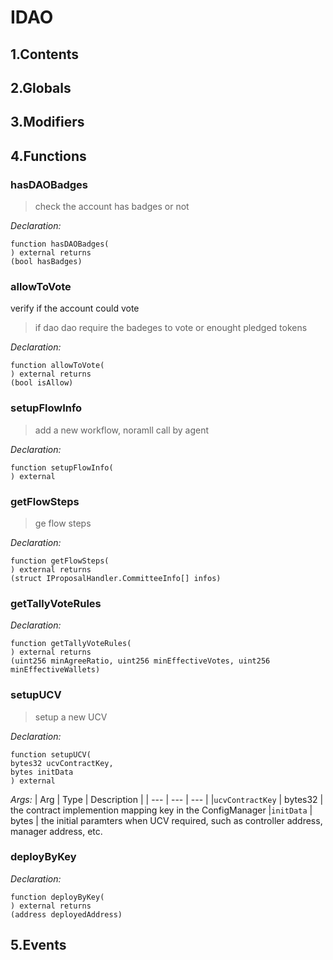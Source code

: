 # IDAO





## 1.Contents
<!-- START doctoc -->
<!-- END doctoc -->

## 2.Globals

## 3.Modifiers

## 4.Functions

### hasDAOBadges

> check the account has badges or not

*Declaration:*
```solidity
function hasDAOBadges(
) external returns
(bool hasBadges)
```




### allowToVote
verify if the account could vote

> if dao dao require the badeges to vote or enought pledged tokens

*Declaration:*
```solidity
function allowToVote(
) external returns
(bool isAllow)
```




### setupFlowInfo

> add a new workflow, noramll call by agent

*Declaration:*
```solidity
function setupFlowInfo(
) external
```




### getFlowSteps

> ge flow steps

*Declaration:*
```solidity
function getFlowSteps(
) external returns
(struct IProposalHandler.CommitteeInfo[] infos)
```




### getTallyVoteRules



*Declaration:*
```solidity
function getTallyVoteRules(
) external returns
(uint256 minAgreeRatio, uint256 minEffectiveVotes, uint256 minEffectiveWallets)
```




### setupUCV

> setup a new UCV


*Declaration:*
```solidity
function setupUCV(
bytes32 ucvContractKey,
bytes initData
) external
```

*Args:*
| Arg | Type | Description |
| --- | --- | --- |
|`ucvContractKey` | bytes32 | the contract implemention mapping key in the ConfigManager
|`initData` | bytes | the initial paramters when UCV required, such as controller address, manager address, etc.


### deployByKey



*Declaration:*
```solidity
function deployByKey(
) external returns
(address deployedAddress)
```




## 5.Events
